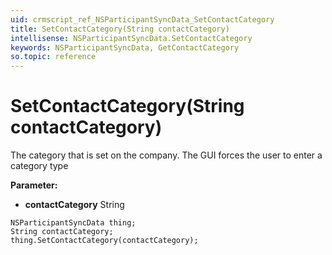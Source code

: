 ```yaml
---
uid: crmscript_ref_NSParticipantSyncData_SetContactCategory
title: SetContactCategory(String contactCategory)
intellisense: NSParticipantSyncData.SetContactCategory
keywords: NSParticipantSyncData, GetContactCategory
so.topic: reference
---
```


# SetContactCategory(String contactCategory)

The category that is set on the company. The GUI forces the user to enter a category type

**Parameter:** 
 - **contactCategory** String

```crmscript
NSParticipantSyncData thing;
String contactCategory;
thing.SetContactCategory(contactCategory);
```

